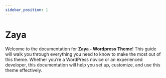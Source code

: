 ```yaml
---
sidebar_position: 1
---
```

# Zaya
Welcome to the documentation for **Zaya - Wordpress Theme**! This guide will walk you through everything you need to know to make the most out of this theme. Whether you’re a WordPress novice or an experienced developer, this documentation will help you set up, customize, and use this theme effectively.